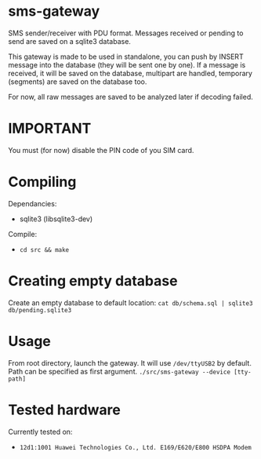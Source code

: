 # sms-gateway

SMS sender/receiver with PDU format. Messages received or pending to send are saved on a sqlite3 database.

This gateway is made to be used in standalone, you can push by INSERT message into the database (they will be sent one by one).
If a message is received, it will be saved on the database, multipart are handled, temporary (segments) are saved on the database too.

For now, all raw messages are saved to be analyzed later if decoding failed.

# IMPORTANT

You must (for now) disable the PIN code of you SIM card.

# Compiling
Dependancies: 
- sqlite3 (libsqlite3-dev)

Compile: 
- `cd src && make`

# Creating empty database

Create an empty database to default location:
`cat db/schema.sql | sqlite3 db/pending.sqlite3`

# Usage

From root directory, launch the gateway. It will use `/dev/ttyUSB2` by default. Path can be specified as first argument.
`./src/sms-gateway --device [tty-path]`


# Tested hardware
Currently tested on:
- `12d1:1001 Huawei Technologies Co., Ltd. E169/E620/E800 HSDPA Modem`
